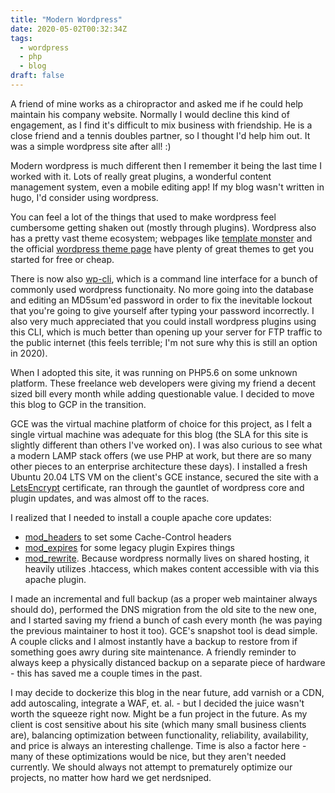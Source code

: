 ```yaml
---
title: "Modern Wordpress"
date: 2020-05-02T00:32:34Z
tags:
  - wordpress
  - php
  - blog
draft: false
---
```


A friend of mine works as a chiropractor and asked me if he could help maintain his company website.  Normally I would decline this kind of engagement, as I find it's difficult to mix business with friendship.  He is a close friend and a tennis doubles partner, so I thought I'd help him out.  It was a simple wordpress site after all! :)

Modern wordpress is much different then I remember it being the last time I worked with it.  Lots of really great plugins, a wonderful content management system, even a mobile editing app!  If my blog wasn't written in hugo, I'd consider using wordpress.  

You can feel a lot of the things that used to make wordpress feel cumbersome getting shaken out (mostly through plugins).  Wordpress also has a pretty vast theme ecosystem; webpages like [template monster](https://www.templatemonster.com/wordpress-themes.php) and the official [wordpress theme page](https://wordpress.org/themes/) have plenty of great themes to get you started for free or cheap.

There is now also [wp-cli](https://wp-cli.org/), which is a command line interface for a bunch of commonly used wordpress functionaity.  No more going into the database and editing an MD5sum'ed password in order to fix the inevitable lockout that you're going to give yourself after typing your password incorrectly.  I also very much appreciated that you could install wordpress plugins using this CLI, which is much better than opening up your server for FTP traffic to the public internet (this feels terrible; I'm not sure why this is still an option in 2020).

When I adopted this site, it was running on PHP5.6 on some unknown platform.  These freelance web developers were giving my friend a decent sized bill every month while adding questionable value.  I decided to move this blog to GCP in the transition.

GCE was the virtual machine platform of choice for this project, as I felt a single virtual machine was adequate for this blog (the SLA for this site is slightly different than others I've worked on).  I was also curious to see what a modern LAMP stack offers (we use PHP at work, but there are so many other pieces to an enterprise architecture these days).  I installed a fresh Ubuntu 20.04 LTS VM on the client's GCE instance, secured the site with a [LetsEncrypt](https://letsencrypt.org/) certificate, ran through the gauntlet of wordpress core and plugin updates, and was almost off to the races.

I realized that I needed to install a couple apache core updates:
- [mod_headers](https://httpd.apache.org/docs/current/mod/mod_headers.html) to set some Cache-Control headers
- [mod_expires](https://httpd.apache.org/docs/2.4/mod/mod_expires.html) for some legacy plugin Expires things
- [mod_rewrite](https://httpd.apache.org/docs/2.4/mod/mod_rewrite.html).  Because wordpress normally lives on shared hosting, it heavily utilizes .htaccess, which makes content accessible with via this apache plugin.

I made an incremental and full backup (as a proper web maintainer always should do), performed the DNS migration from the old site to the new one, and I started saving my friend a bunch of cash every month (he was paying the previous maintainer to host it too).  GCE's snapshot tool is dead simple.  A couple clicks and I almost instantly have a backup to restore from if something goes awry during site maintenance.  A friendly reminder to always keep a physically distanced backup on a separate piece of hardware - this has saved me a couple times in the past.

I may decide to dockerize this blog in the near future, add varnish or a CDN, add autoscaling, integrate a WAF, et. al. - but I decided the juice wasn't worth the squeeze right now.  Might be a fun project in the future.  As my client is cost sensitive about his site (which many small business clients are), balancing optimization between functionality, reliability, availability, and price is always an interesting challenge.  Time is also a factor here - many of these optimizations would be nice, but they aren't needed currently.  We should always not attempt to prematurely optimize our projects, no matter how hard we get nerdsniped.
